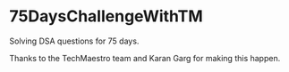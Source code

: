 # 75DaysChallengeWithTM
Solving DSA questions for 75 days.

Thanks to the TechMaestro team and Karan Garg for making this happen.
